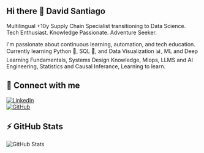 ## Hi there 👋 David Santiago

Multilingual +10y Supply Chain Specialist transitioning to Data Science. Tech Enthusiast. Knowledge Passionate. Adventure Seeker.

I'm passionate about continuous learning, automation, and tech education.  
Currently learning Python 🐍, SQL 💾, and Data Visualization 📊, ML and Deep Learning Fundamentals, Systems Design Knowledge, Mlops, LLMS and AI Engineering, Statistics and Causal Inferance, Learning to learn. 

## 🔗 Connect with me
[![LinkedIn](https://img.shields.io/badge/-LinkedIn-blue?logo=linkedin)](https://www.linkedin.com/in/yourusername)  
[![GitHub](https://img.shields.io/badge/-GitHub-black?logo=github)](https://github.com/yourusername)

## ⚡ GitHub Stats
![GitHub Stats](https://github-readme-stats.vercel.app/api?username=davidsantiago01&show_icons=true&theme=dracula)



<!--
**davidsantiago01/davidsantiago01** is a ✨ _special_ ✨ repository because its `README.md` (this file) appears on your GitHub profile.

Here are some ideas to get you started:

- 🔭 I’m currently working on ...
- 🌱 I’m currently learning ...
- 👯 I’m looking to collaborate on ...
- 🤔 I’m looking for help with ...
- 💬 Ask me about ...
- 📫 How to reach me: ...
- 😄 Pronouns: ...
- ⚡ Fun fact: ...
-->
